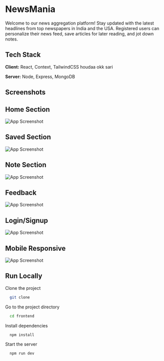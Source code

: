 
# NewsMania

Welcome to our news aggregation platform! Stay updated with the latest headlines from top newspapers in India and the USA. Registered users can personalize their news feed, save articles for later reading, and jot down notes. 


## Tech Stack

**Client:** React, Context, TailwindCSS houdaa okk sari

**Server:** Node, Express, MongoDB


## Screenshots

## Home Section
![App Screenshot](https://res.cloudinary.com/ddavdy2aa/image/upload/v1719375462/Newsmania/qafdk3cspsury8xq0rls.png)

## Saved Section
![App Screenshot](https://res.cloudinary.com/ddavdy2aa/image/upload/v1719375463/Newsmania/rycf0sxun7lidj3krdli.png)

## Note Section
![App Screenshot](https://res.cloudinary.com/ddavdy2aa/image/upload/v1719375460/Newsmania/hirvxsfj9tfvejpzcitm.png)

## Feedback
![App Screenshot](https://res.cloudinary.com/ddavdy2aa/image/upload/v1719375460/Newsmania/ellza4a2pimqkf3m31hj.png)

## Login/Signup
![App Screenshot](https://res.cloudinary.com/ddavdy2aa/image/upload/v1719375460/Newsmania/yvokm3n08o7viuu17poy.png)

## Mobile Responsive
![App Screenshot](https://res.cloudinary.com/ddavdy2aa/image/upload/v1719375461/Newsmania/rp3wdyhotaj11ssm5uwc.png)





## Run Locally

Clone the project

```bash
  git clone 
```

Go to the project directory

```bash
  cd frontend
```

Install dependencies

```bash
  npm install
```

Start the server

```bash
  npm run dev
```

